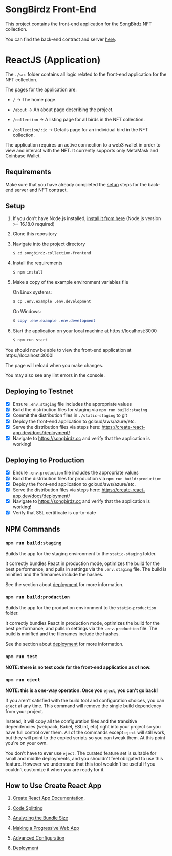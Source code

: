 # SongBirdz Front-End

This project contains the front-end application for the SongBirdz NFT collection.

You can find the back-end contract and server [here](https://github.com/dry-tortuga/songbirdz-collection-backend).

# ReactJS (Application)

The `./src` folder contains all logic related to the front-end application for the NFT collection.

The pages for the application are:

- `/` -> The home page.

- `/about` -> An about page describing the project.

- `/collection` -> A listing page for all birds in the NFT collection.

- `/collection/:id` -> Details page for an individual bird in the NFT collection.

The application requires an active connection to a web3 wallet in order to view and interact with the NFT. It currently supports only MetaMask and Coinbase Wallet.

## Requirements

Make sure that you have already completed the [setup](https://github.com/dry-tortuga/songbirdz-collection-backend/tree/main#setup) steps for the back-end server and NFT contract.

## Setup

1. If you don’t have Node.js installed, [install it from here](https://nodejs.org/en/) (Node.js version >= 16.18.0 required)

2. Clone this repository

3. Navigate into the project directory

	```bash
	$ cd songbirdz-collection-frontend
	```

4. Install the requirements

	```bash
	$ npm install
	```

5. Make a copy of the example environment variables file

	On Linux systems: 
	```bash
	$ cp .env.example .env.development
	```
	On Windows:
	```powershell
	$ copy .env.example .env.development
	```

6. Start the application on your local machine at https://localhost:3000

	```bash
	$ npm run start
	```

You should now be able to view the front-end application at https://localhost:3000!

The page will reload when you make changes.

You may also see any lint errors in the console.

## Deploying to Testnet

- [x] Ensure `.env.staging` file includes the appropriate values
- [x] Build the distribution files for staging via `npm run build:staging`
- [x] Commit the distribution files in `./static-staging` to git
- [x] Deploy the front-end application to gcloud/aws/azure/etc.
- [x] Serve the distribution files via steps here: https://create-react-app.dev/docs/deployment/
- [x] Navigate to https://songbirdz.cc and verify that the application is working!

## Deploying to Production

- [x] Ensure `.env.production` file includes the appropriate values
- [x] Build the distribution files for production via `npm run build:production`
- [x] Deploy the front-end application to gcloud/aws/azure/etc.
- [x] Serve the distribution files via steps here: https://create-react-app.dev/docs/deployment/
- [x] Navigate to https://songbirdz.cc and verify that the application is working!
- [x] Verify that SSL certificate is up-to-date

## NPM Commands

### `npm run build:staging`

Builds the app for the staging environment to the `static-staging` folder.

It correctly bundles React in production mode, optimizes the build for the best performance, and pulls in settings via the `.env.staging` file. The build is minified and the filenames include the hashes.

See the section about [deployment](https://facebook.github.io/create-react-app/docs/deployment) for more information.

### `npm run build:production`

Builds the app for the production environment to the `static-production` folder.

It correctly bundles React in production mode, optimizes the build for the best performance, and pulls in settings via the `.env.production` file. The build is minified and the filenames include the hashes.

See the section about [deployment](https://facebook.github.io/create-react-app/docs/deployment) for more information.

### `npm run test`

**NOTE: there is no test code for the front-end application as of now.**

### `npm run eject`

**NOTE: this is a one-way operation. Once you `eject`, you can't go back!**

If you aren't satisfied with the build tool and configuration choices, you can `eject` at any time. This command will remove the single build dependency from your project.

Instead, it will copy all the configuration files and the transitive dependencies (webpack, Babel, ESLint, etc) right into your project so you have full control over them. All of the commands except `eject` will still work, but they will point to the copied scripts so you can tweak them. At this point you're on your own.

You don't have to ever use `eject`. The curated feature set is suitable for small and middle deployments, and you shouldn't feel obligated to use this feature. However we understand that this tool wouldn't be useful if you couldn't customize it when you are ready for it.

## How to Use Create React App

1. [Create React App Documentation](https://facebook.github.io/create-react-app/docs/getting-started).

2. [Code Splitting](https://facebook.github.io/create-react-app/docs/code-splitting)

3. [Analyzing the Bundle Size](https://facebook.github.io/create-react-app/docs/analyzing-the-bundle-size)

4. [Making a Progressive Web App](https://facebook.github.io/create-react-app/docs/making-a-progressive-web-app)

5. [Advanced Configuration](https://facebook.github.io/create-react-app/docs/advanced-configuration)

6. [Deployment](https://facebook.github.io/create-react-app/docs/deployment)
